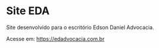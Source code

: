 # Site EDA
Site desenvolvido para o escritório Edson Daniel Advocacia.

Acesse em: https://edadvocacia.com.br